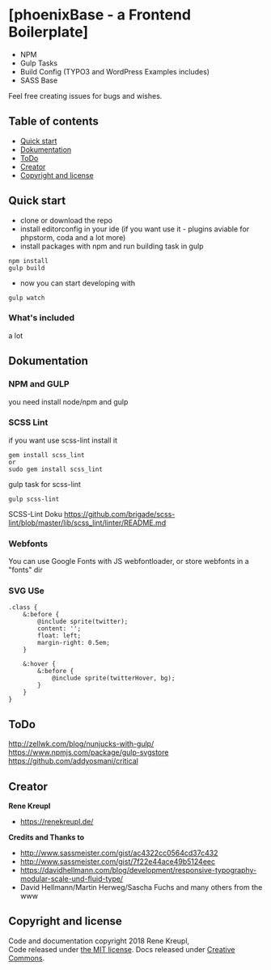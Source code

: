 # [phoenixBase - a Frontend Boilerplate]

* NPM
* Gulp Tasks
* Build Config (TYPO3 and WordPress Examples includes)
* SASS Base

Feel free creating issues for bugs and wishes.


## Table of contents

* [Quick start](#quick-start)
* [Dokumentation](#dokumentation)
* [ToDo](#todo)
* [Creator](#creator)
* [Copyright and license](#copyright-and-license)


## Quick start

* clone or download the repo
* install editorconfig in your ide (if you want use it - plugins aviable for phpstorm, coda and a lot more)
* install packages with npm and run building task in gulp

```
npm install
gulp build
```

* now you can start developing with

```
gulp watch
```


### What's included

a lot

## Dokumentation

### NPM and GULP

you need install node/npm and gulp

### SCSS Lint

if you want use scss-lint install it

```
gem install scss_lint
or
sudo gem install scss_lint
```

gulp task for scss-lint

```
gulp scss-lint
```

SCSS-Lint Doku
https://github.com/brigade/scss-lint/blob/master/lib/scss_lint/linter/README.md

### Webfonts
You can use Google Fonts with JS webfontloader, or store webfonts in a "fonts" dir 

### SVG USe

```
.class {
	&:before {
		@include sprite(twitter);
		content: '';
		float: left;
		margin-right: 0.5em;
	}

	&:hover {
		&:before {
			@include sprite(twitterHover, bg);
		}
	}
}
```

## ToDo

http://zellwk.com/blog/nunjucks-with-gulp/  
https://www.npmjs.com/package/gulp-svgstore  
https://github.com/addyosmani/critical  


## Creator

**Rene Kreupl**

* <https://renekreupl.de/>

**Credits and Thanks to**

* http://www.sassmeister.com/gist/ac4322cc0564cd37c432
* http://www.sassmeister.com/gist/7f22e44ace49b5124eec
* https://davidhellmann.com/blog/development/responsive-typography-modular-scale-und-fluid-type/
* David Hellmann/Martin Herweg/Sascha Fuchs and many others from the www
## Copyright and license

Code and documentation copyright 2018 Rene Kreupl,  
Code released under [the MIT license](https://github.com/twbs/bootstrap/blob/master/LICENSE). Docs released under [Creative Commons](https://github.com/twbs/bootstrap/blob/master/docs/LICENSE).
